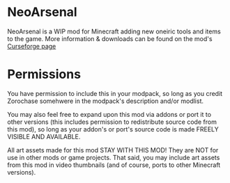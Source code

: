 # NeoArsenal

NeoArsenal is a WIP mod for Minecraft adding new oneiric tools and items to the game.
More information & downloads can be found on the mod's [Curseforge page](https://www.curseforge.com/minecraft/mc-mods/neoarsenal)

# Permissions

You have permission to include this in your modpack, so long as you credit Zorochase somehwere in the modpack's description and/or modlist.

You may also feel free to expand upon this mod via addons or port it to other versions (this includes permission to redistribute source code from this mod), so long as your addon's or port's source code is made FREELY VISIBLE AND AVAILABLE.

All art assets made for this mod STAY WITH THIS MOD! They are NOT for use in other mods or game projects.
That said, you may include art assets from this mod in video thumbnails (and of course, ports to other Minecraft versions).
